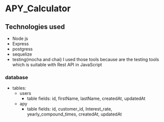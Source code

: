 # APY_Calculator

## Technologies used

- Node js
- Express
- postgress
- sequelize
- testing(mocha and chai) I used those tools because are the testing tools which is suitable with Rest API in JavaScript

### database

- tables: 
    - users
        - table fields: id,
             firstName,
             lastName,
             createdAt,
             updatedAt
    - apy
        - table fields: id,
             customer_id,
             Interest_rate,
             yearly_compound_times,
           createdAt,
          updatedAt
